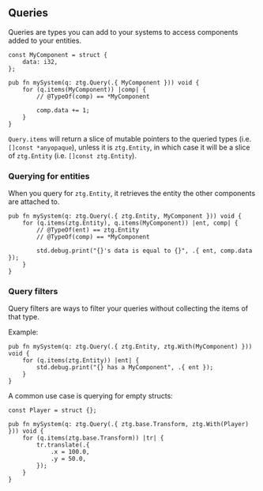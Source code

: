 ## Queries
Queries are types you can add to your systems to access components added to your entities.

```zig
const MyComponent = struct {
    data: i32,
};

pub fn mySystem(q: ztg.Query(.{ MyComponent })) void {
    for (q.items(MyComponent)) |comp| {
        // @TypeOf(comp) == *MyComponent

        comp.data += 1;
    }
}
```

`Query.items` will return a slice of mutable pointers to the queried types (i.e. `[]const *anyopaque`),
unless it is `ztg.Entity`, in which case it will be a slice of `ztg.Entity` (i.e. `[]const ztg.Entity`).

### Querying for entities

When you query for `ztg.Entity`, it retrieves the entity the other components are attached to.

```zig
pub fn mySystem(q: ztg.Query(.{ ztg.Entity, MyComponent })) void {
    for (q.items(ztg.Entity), q.items(MyComponent)) |ent, comp| {
        // @TypeOf(ent) == ztg.Entity
        // @TypeOf(comp) == *MyComponent

        std.debug.print("{}'s data is equal to {}", .{ ent, comp.data });
    }
}
```

### Query filters

Query filters are ways to filter your queries without collecting the items of that type.

Example:
```zig
pub fn mySystem(q: ztg.Query(.{ ztg.Entity, ztg.With(MyComponent) })) void {
    for (q.items(ztg.Entity)) |ent| {
        std.debug.print("{} has a MyComponent", .{ ent });
    }
}
```

A common use case is querying for empty structs:
```zig
const Player = struct {};

pub fn mySystem(q: ztg.Query(.{ ztg.base.Transform, ztg.With(Player) })) void {
    for (q.items(ztg.base.Transform)) |tr| {
        tr.translate(.{
            .x = 100.0,
            .y = 50.0,
        });
    }
}
```
